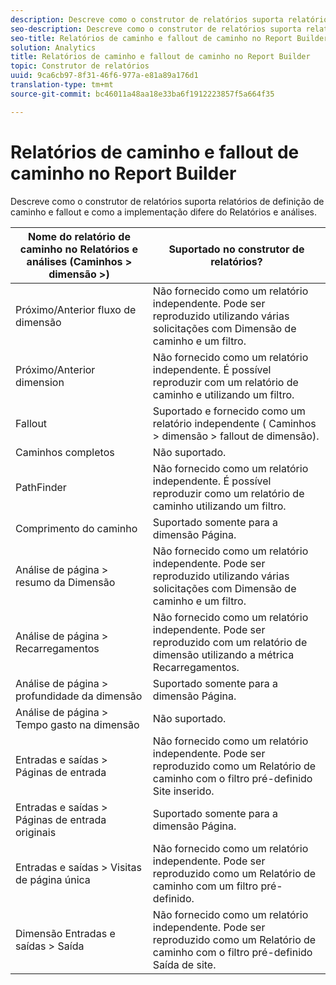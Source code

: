 ```yaml
---
description: Descreve como o construtor de relatórios suporta relatórios de definição de caminho e fallout e como a implementação difere do Relatórios e análises.
seo-description: Descreve como o construtor de relatórios suporta relatórios de definição de caminho e fallout e como a implementação difere do Relatórios e análises.
seo-title: Relatórios de caminho e fallout de caminho no Report Builder
solution: Analytics
title: Relatórios de caminho e fallout de caminho no Report Builder
topic: Construtor de relatórios
uuid: 9ca6cb97-8f31-46f6-977a-e81a89a176d1
translation-type: tm+mt
source-git-commit: bc46011a48aa18e33ba6f1912223857f5a664f35

---
```



# Relatórios de caminho e fallout de caminho no Report Builder

Descreve como o construtor de relatórios suporta relatórios de definição de caminho e fallout e como a implementação difere do Relatórios e análises.

| Nome do relatório de caminho no Relatórios e análises (Caminhos &gt; dimensão &gt;) | Suportado no construtor de relatórios? |
|--- |--- |
| Próximo/Anterior  fluxo de dimensão | Não fornecido como um relatório independente. Pode ser reproduzido utilizando várias solicitações com Dimensão de caminho e um filtro. |
| Próximo/Anterior  dimension | Não fornecido como um relatório independente. É possível reproduzir com um relatório de caminho e utilizando um filtro. |
| Fallout | Suportado e fornecido como um relatório independente ( Caminhos &gt; dimensão &gt; fallout de dimensão). |
| Caminhos completos | Não suportado. |
| PathFinder | Não fornecido como um relatório independente. É possível reproduzir como um relatório de caminho utilizando um filtro. |
| Comprimento do caminho | Suportado somente para a dimensão Página. |
| Análise de página &gt;  resumo da Dimensão | Não fornecido como um relatório independente. Pode ser reproduzido utilizando várias solicitações com Dimensão de caminho e um filtro. |
| Análise de página &gt; Recarregamentos | Não fornecido como um relatório independente. Pode ser reproduzido com um relatório de dimensão utilizando a métrica Recarregamentos. |
| Análise de página &gt; profundidade da dimensão | Suportado somente para a dimensão Página. |
| Análise de página &gt; Tempo gasto na dimensão | Não suportado. |
| Entradas e saídas &gt; Páginas de entrada | Não fornecido como um relatório independente. Pode ser reproduzido como um Relatório de caminho com o filtro pré-definido Site inserido. |
| Entradas e saídas &gt; Páginas de entrada originais | Suportado somente para a dimensão Página. |
| Entradas e saídas &gt; Visitas de página única | Não fornecido como um relatório independente. Pode ser reproduzido como um Relatório de caminho com um filtro pré-definido. |
| Dimensão Entradas e saídas &gt; Saída | Não fornecido como um relatório independente. Pode ser reproduzido como um Relatório de caminho com o filtro pré-definido Saída de site. |

